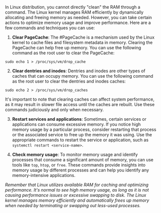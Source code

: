 In Linux distribution, you cannot directly "clean" the RAM through a command. The Linux kernel manages RAM efficiently by dynamically allocating and freeing memory as needed. However, you can take certain actions to optimize memory usage and improve performance. Here are a few commands and techniques you can use:

1. **Clear PageCache**: The #PageCache is a mechanism used by the Linux kernel to cache files and filesystem metadata in memory. Clearing the PageCache can help free up memory. You can use the following command as the root user to clear the PageCache:   

 ``` 
 sudo echo 1 > /proc/sys/vm/drop_cache
 ```
  
2. **Clear dentries and inodes**: Dentries and inodes are other types of caches that can occupy memory. You can use the following command as the root user to clear the dentries and inodes caches:

```
sudo echo 2 > /proc/sys/vm/drop_caches 
```
   
   It's important to note that clearing caches can affect system performance, as it may result in slower file access until the caches are rebuilt. Use these commands judiciously and only when necessary.

3. **Restart services and applications**: Sometimes, certain services or applications can consume excessive memory. If you notice high memory usage by a particular process, consider restarting that process or the associated service to free up the memory it was using. Use the appropriate commands to restart the service or application, such as `systemctl restart <service-name>`.
   
4. **Check memory usage**: To monitor memory usage and identify processes that consume a significant amount of memory, you can use tools like `top`, `htop`, or `free`. These commands provide insights into memory usage by different processes and can help you identify any memory-intensive applications.


*Remember that Linux utilizes available RAM for caching and optimizing performance. It's normal to see high memory usage, as long as it is not causing performance issues or excessive swapping to disk. The Linux kernel manages memory efficiently and automatically frees up memory when needed by terminating or swapping out less-used processes.*